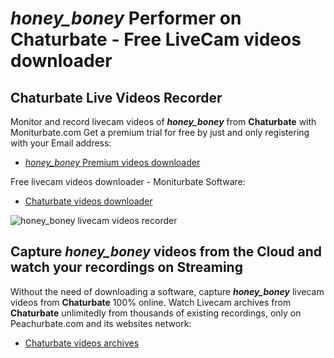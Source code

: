 # _honey_boney_ Performer on Chaturbate - Free LiveCam videos downloader

## Chaturbate Live Videos Recorder

Monitor and record livecam videos of **_honey_boney_** from **Chaturbate** with Moniturbate.com
Get a premium trial for free by just and only registering with your Email address:
* [_honey_boney_ Premium videos downloader](https://moniturbate.com/request-demo-licence-key.html)

Free livecam videos downloader - Moniturbate Software:
* [Chaturbate videos downloader](https://moniturbate.com/moniturbate-download-software.html)

![_honey_boney_ livecam videos recorder](https://peachurnet.com/templates/moniturbate-software.png)


## Capture _honey_boney_ videos from the Cloud and watch your recordings on Streaming

Without the need of downloading a software, capture **_honey_boney_** livecam videos from **Chaturbate** 100% online.
Watch Livecam archives from **Chaturbate** unlimitedly from thousands of existing recordings, only on Peachurbate.com and its websites network:
* [Chaturbate videos archives](https://peachurnet.com/)